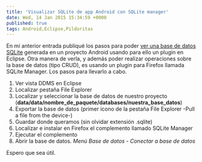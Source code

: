 ```yaml
---
title: 'Visualizar SQLite de app Android con SQLite manager'
date: Wed, 14 Jan 2015 15:34:59 +0000
published: true
tags: Android,Eclipse,Pildoritas
---
```


En mi anterior entrada publiqué los pasos para poder [ver una base de datos SQLite](http://ivanalbizu.eu/visualizar-sqlite-de-app-android-con-eclipse/ "Ver estructura de base de datos SQLite en Eclipse") generada en un proyecto Android usando para ello un plugin en Eclipse. Otra manera de verla, y además poder realizar operaciones sobre la base de datos (tipo CRUD), es usando un plugin para Firefox llamada SQLite Manager. Los pasos para llevarlo a cabo.

1.  Ver vista DDMS en Eclipse
2.  Localizar pestaña File Explorer
3.  Localizar y seleccionar la base de datos de nuestro proyecto (**data/data/nombre\_de\_paquete/databases/nuestra\_base\_datos**)
4.  Exportar la base de datos (primer icono de la pestaña File Explorer -Pull a file from the device-)
5.  Guardar donde queramos (sin olvidar extensión .sqlite)
6.  Localizar e instalar en Firefox el complemento llamado SQLite Manager
7.  Ejecutar el complemento
8.  Abrir la base de datos. _Menú Base de datos - Conectar a base de datos_

Espero que sea útil.